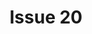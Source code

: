 ---
title: Issue 20
layout: table-of-contents
presentation: abstract
order: 200
licence:
  - text: "Creative Commons Attribution-NonCommercial 4.0 International (CC BY-NC 4.0)"
  - href: "https://creativecommons.org/licenses/by-nc/4.0/"
  - isExternalLink: true
palette: 
  - main: "theme-bittersweet"
  - light: "#FD746A"
  - dark: "#9E3129"
class: page-one
outputs:
  - pdf
  - html
---